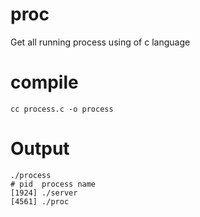 # proc
Get all running process using of c language

# compile
```
cc process.c -o process
```

# Output
```
./process
# pid  process name
[1924] ./server
[4561] ./proc
```
